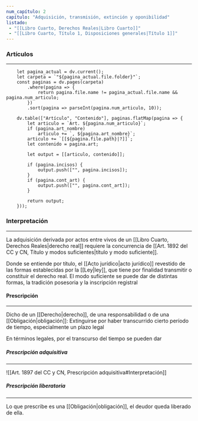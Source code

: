 ```yaml
---
num_capítulo: 2
capítulo: "Adquisición, transmisión, extinción y oponibilidad"
listado:
 - "[[Libro Cuarto, Derechos Reales|Libro Cuarto]]"
 - "[[Libro Cuarto, Título 1, Disposiciones generales|Título 1]]"
---
```

### Artículos
---
```dataviewjs
	let pagina_actual = dv.current();
	let carpeta = `"${pagina_actual.file.folder}"`;
	const paginas = dv.pages(carpeta)
		.where(pagina => {
			return pagina.file.name != pagina_actual.file.name && pagina.num_articulo;
		})
		.sort(pagina => parseInt(pagina.num_articulo, 10));

	dv.table(["Artículo", "Contenido"], paginas.flatMap(pagina => {
		let articulo = `Art. ${pagina.num_articulo}`;
		if (pagina.art_nombre)
			articulo += `, ${pagina.art_nombre}`;
		articulo += `[[${pagina.file.path}|?]]`;
		let contenido = pagina.art;

		let output = [[articulo, contenido]];

		if (pagina.incisos) { 
			output.push(["", pagina.incisos]);
		}
		if (pagina.cont_art) {
			output.push(["", pagina.cont_art]);
		}
	
		return output;
	}));
```

### Interpretación
---
La adquisición derivada por actos entre vivos de un [[Libro Cuarto, Derechos Reales|derecho real]] requiere la concurrencia de [[Art. 1892 del CC y CN, Título y modos suficientes|título y modo suficiente]].

Donde se entiende por título, el [[Acto jurídico|acto jurídico]] revestido de las formas establecidas por la [[Ley|ley]], que tiene por finalidad transmitir o constituir el derecho real. El modo suficiente se puede dar de distintas formas, la tradición posesoria y la inscripción registral

#### Prescripción
---
Dicho de un [[Derecho|derecho]], de una responsabilidad o de una [[Obligación|obligación]]: Extinguirse por haber transcurrido cierto período de tiempo, especialmente un plazo legal

En términos legales, por el transcurso del tiempo se pueden dar

##### Prescripción adquisitiva
---
![[Art. 1897 del CC y CN, Prescripción adquisitiva#Interpretación]]

##### Prescripción liberatoria
---
Lo que prescribe es una [[Obligación|obligación]], el deudor queda liberado de ella.
